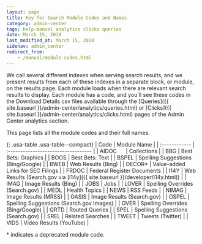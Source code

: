```yaml
---
layout: page
title: Key for Search Module Codes and Names
category: admin-center
tags: help-manual analytics clicks queries
date: March 15, 2018
last_modified_at: March 15, 2018
sidenav: admin_center
redirect_from:
    - /manual/module-codes.html
---
```


We call several different indexes when serving search results, and we present results from each of these indexes in a separate block, or module, on the results page. Each module loads when there are relevant search results to display. Each module has a code, and you'll see these codes in the Download Details csv files available through the [Queries]({{ site.baseurl }}/admin-center/analytics/queries.html) or [Clicks]({{ site.baseurl }}/admin-center/analytics/clicks.html) pages of the Admin Center analytics section. 

This page lists all the module codes and their full names.

{: .usa-table .usa-table--compact}
| Code    | Module Name |
| :------------ | :---------------------------------- |
| AIDOC&nbsp;&nbsp;&nbsp;&nbsp;&nbsp; | Collections |
| BBG   | Best Bets: Graphics |
| BOOS  | Best Bets: Text |
| BSPEL | Spelling Suggestions (Bing/Google) |
| BWEB  | Web Results (Bing) |
| DECOR* | Value-added Links for SEC Filings |
| FRDOC | Federal Register Documents |
| I14Y  | Web Results (Search.gov via [i14y]({{ site.baseurl }}/developer/i14y.html)) |
| IMAG  | Image Results (Bing) |
| JOBS  | Jobs |
| LOVER | Spelling Overrides (Search.gov) |
| MEDL  | Health Topics |
| NEWS  | RSS Feeds |
| NIMAG | Image Results (MRSS) |
| OASIS | Image Results (Search.gov) |
| OSPEL | Spelling Suggestions (Search.gov Images) |
| OVER  | Spelling Overrides (Bing/Google) |
| QRTD  | Routed Queries |
| SPEL  | Spelling Suggestions (Search.gov) |
| SREL  | Related Searches |
| TWEET | Tweets (Twitter) |
| VIDS  | Video Results (YouTube) |

\* indicates a deprecated module code.